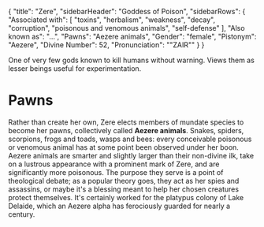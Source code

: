 {
	"title": "Zere",
	"sidebarHeader": "Goddess of Poison",
	"sidebarRows": {
		"Associated with": [ "toxins", "herbalism", "weakness", "decay", "corruption", "poisonous and venomous animals", "self-defense" ],
		"Also known as": "...",
		"Pawns": "Aezere animals",
		"Gender": "female",
		"Pistonym": "Aezere",
		"Divine Number": 52,
		"Pronunciation": "\"ZAIR\""
	}
}

One of very few gods known to kill humans without warning. Views them as lesser beings useful for experimentation.

# Pawns

Rather than create her own, Zere elects members of mundate species to become her pawns, collectively called **Aezere animals**. Snakes, spiders, scorpions, frogs and toads, wasps and bees: every conceivable poisonous or venomous animal has at some point been observed under her boon. Aezere animals are smarter and slightly larger than their non-divine ilk, take on a lustrous appearance with a prominent mark of Zere, and are significantly more poisonous. The purpose they serve is a point of theological debate; as a popular theory goes, they act as her spies and assassins, or maybe it's a blessing meant to help her chosen creatures protect themselves. It's certainly worked for the platypus colony of Lake Delaide, which an Aezere alpha has ferociously guarded for nearly a century.